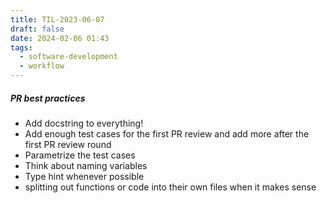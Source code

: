 ```yaml
---
title: TIL-2023-06-07
draft: false
date: 2024-02-06 01:43
tags:
  - software-development
  - workflow
---
```

##### PR best practices
- Add docstring to everything!
- Add enough test cases for the first PR review and add more after the first PR review round
- Parametrize the test cases
- Think about naming variables
- Type hint whenever possible
- splitting out functions or code into their own files when it makes sense


